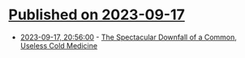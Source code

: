 # [Published on 2023-09-17](index.md)

* [2023-09-17, 20:56:00](https://soylentnews.org/article.pl?sid=23/09/17/1647217&from=rss) - [The Spectacular Downfall of a Common, Useless Cold Medicine](https://soylentnews.org/article.pl?sid=23/09/17/1647217&from=rss)
